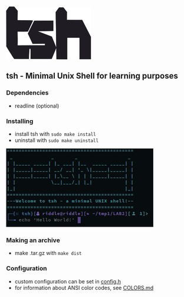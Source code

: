 ![tsh_logo](tsh.png)
## tsh - Minimal Unix Shell for learning purposes

### Dependencies
* readline (optional)

### Installing
* install tsh with `sudo make install`
* uninstall with `sudo make uninstall`

![tsh_prompt](prompt.gif)

### Making an archive
* make .tar.gz with `make dist`

### Configuration
* custom configuration can be set in [config.h](config.h)
* for information about ANSI color codes, see [COLORS.md](COLORS.md)

